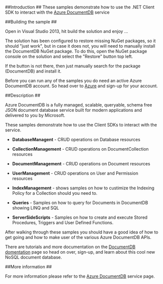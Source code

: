##<a id="Introduction"></a>Introduction ##
These samples demonstrate how to use the .NET Client SDK to interact with the [Azure DocumentDB](http://azure.microsoft.com/services/documentdb)  service

##<a id="Building"></a>Building the sample ##

Open in Visual Studio 2013, hit build the solution and enjoy ...

The solution has been configured to restore missing NuGet packages, so it should "just work", but in case it does not, you will need to manually install the DocumentDB NuGet package. To do this, open the NuGet package console on the solution and select the "Restore" button top left.

If the button is not there, then just manually search for the package (DocumentDB) and install it.

Before you can run any of the samples you do need an active Azure DocumentDB account. So head over to [Azure](http://portal.azure.com) and sign-up for your account.

##<a id="Description"></a>Description ##

Azure DocumentDB is a fully managed, scalable, queryable, schema free JSON document database service built for modern applications and delivered to you by Microsoft.

These samples demonstrate how to use the Client SDKs to interact with the service.



- **DatabaseManagent** - CRUD operations on Database resources

- **CollectionManagement** - CRUD operations on DocumentCollection resources

- **DocumentManagement** - CRUD operations on Document resources

- **UserManagement** - CRUD operations on User and Permission resources

- **IndexManagement** - shows samples on how to custimize the Indexing Policy for a Collection should you need to.

- **Queries** - Samples on how to query for Documents in DocumentDB showing LINQ and SQL

- **ServerSideScripts** - Samples on how to create and execute Stored Procedures, Triggers and User Defined Functions.
 

After walking through these samples you should have a good idea of how to get going and how to make user of the various Azure DocumentDB APIs. 

There are tutorials and more documentation on the [DocumentDB domentation](http://azure.microsoft.com/en-us/documentation/services/documentdb/) page so head on over, sign-up, and learn about this cool new NoSQL document database.

 
##<a id="More"></a>More information ##

For more information please refer to the [Azure DocumentDB](http://azure.microsoft.com/services/documentdb) service page.
